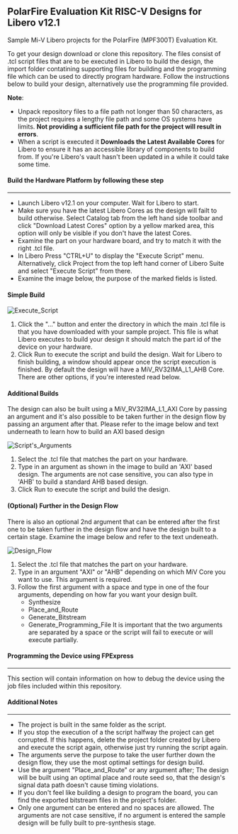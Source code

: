 ## PolarFire Evaluation Kit RISC-V Designs for Libero v12.1

Sample Mi-V Libero projects for the PolarFire (MPF300T) Evaluation Kit.

To get your design download or clone this repository. The files consist of .tcl script files that are to be executed in Libero to build the design, the import folder contatining supporting files for building and the programming file which can be used to directly program hardware. Follow the instructions below to build your design, alternatively use the programming file provided.

**Note**: 
* Unpack repository files to a file path not longer than 50 characters, as the project requires
a lengthy file path and some OS systems have limits. **Not providing
a sufficient file path for the project will result in errors**.
* When a script is executed it **Downloads the Latest Available Cores** for Libero to ensure it has an accessible library of components
to build from. If you're Libero's vault hasn't been updated in a while it could take some time.


#### Build the Hardware Platform by following these step
-------------

- Launch Libero v12.1 on your computer. Wait for Libero to start.
- Make sure you have the latest Libero Cores as the design will failt to build otherwise. Select Catalog tab from the left hand side toolbar and click "Download Latest Cores" option by a yellow marked area, this option will only be visible if you don't have the latest Cores.
- Examine the part on your hardware board, and try to match it with the right .tcl file.
- In Libero Press "CTRL+U" to display the "Execute Script" menu. Alternatively, click Project from the top left hand corner of Libero Suite and select "Execute Script" from there.
- Examine the image below, the purpose of the marked fields is listed.


#### Simple Build

![Execute_Script](https://github.com/MiV-Libero-Designs/Hardware-Platforms/blob/Libero-v12.1/board_images/execute_script_1.jpg)

1. Click the "..." button and enter the directory in which the main .tcl file is that you have downloaded with your sample project. This file
is what Libero executes to build your design it should match the part id of the device on your hardware.
2. Click Run to execute the script and build the design. Wait for Libero to finish building, a window should appear once the script execution is finished. By default the design will have a MiV_RV32IMA_L1_AHB Core. There are other options, if you're interested read below.

#### Additional Builds

The design can also be built using a MiV_RV32IMA_L1_AXI Core by passing an argument and it's also possible to be taken further in the design flow by passing an argument after that. Please refer to the image below and text underneath to learn how to build an AXI based design

![Script's_Arguments](https://github.com/MiV-Libero-Designs/Hardware-Platforms/blob/master/board_images/execute_script_2.jpg)

1. Select the .tcl file that matches the part on your hardware.
2. Type in an argument as shown in the image to build an 'AXI' based design. The arguments are not case sensitive, you can also type in 'AHB' to build a standard AHB based design.
3. Click Run to execute the script and build the design.

#### (Optional) Further in the Design Flow

There is also an optional 2nd argument that can be entered after the first one to be taken further in the design flow and have the design built to a certain stage. Examine the image below and refer to the text undeneath.

![Design_Flow](https://github.com/MiV-Libero-Designs/Hardware-Platforms/blob/master/board_images/execute_script_3.jpg)

1. Select the .tcl file that matches the part on your hardware.
2. Type in an argument "AXI" or "AHB" depending on which MiV Core you want to use. This argument is required.
3. Follow the first argument with a space and type in one of the four arguments, depending on how far you want your design built.
     - Synthesize
      - Place_and_Route
      - Generate_Bitstream
      - Generate_Programming_File
   It is important that the two arguments are separated by a space or the script will fail to execute or will execute partially.


#### Programming the Device using FPExpress
------
This section will contain information on how to debug the device using the job files included within this repository.

#### Additional Notes
----------

- The project is built in the same folder as the script.
- If you stop the execution of a the script halfway the project can get corrupted. If this happens, delete the project folder created by Libero and execute the script again, otherwise just try running the script again.
- The arguments serve the purpose to take the user further down the design flow, they use the most optimal settings for design build.
- Use the argument "Place_and_Route" or any argument after; The design will be built using an optimal place and route seed so, that the design's signal data path doesn't cause timing violations.
- If you don't feel like building a design to program the board, you can find the exported bitstream files in the project's folder.
- Only one argument can be entered and no spaces are allowed. The arguments are not case sensitive, if no argument is entered the sample design will be fully built to pre-synthesis stage.
